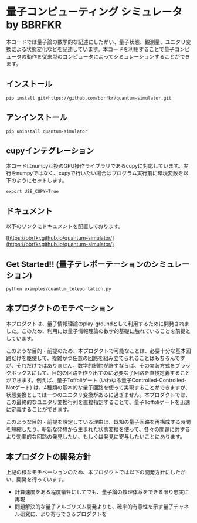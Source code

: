 # 量子コンピューティング シミュレータ by BBRFKR
本コードでは量子論の数学的な記述にしたがい、量子状態、観測量、ユニタリ変換による状態変化などを記述しています。本コードを利用することで量子コンピュータの動作を従来型のコンピュータによってシミュレーションすることができます。

## インストール

```
pip install git+https://github.com/bbrfkr/quantum-simulator.git
```

## アンインストール

```
pip uninstall quantum-simulator
```

## cupyインテグレーション
本コードはnumpy互換のGPU操作ライブラリであるcupyに対応しています。実行をnumpyではなく、cupyで行いたい場合はプログラム実行前に環境変数を以下のようにセットします。

```
export USE_CUPY=True
```

## ドキュメント
以下のリンクにドキュメントを配置しております。

[https://bbrfkr.github.io/quantum-simulator/](https://bbrfkr.github.io/quantum-simulator/)

## Get Started!! (量子テレポーテーションのシミュレーション)

```
python examples/quantum_teleportation.py
```

## 本プロダクトのモチベーション
本プロダクトは、量子情報理論のplay-groundとして利用するために開発されました。このため、利用には量子情報理論の数学的基礎に触れていることを前提としています。

このような目的・前提のため、本プロダクトで可能なことは、必要十分な基本回路だけを駆使して、複雑かつ任意の回路を組み立てられることはもちろんですが、それだけではありません。数学的制約が許すならば、その実装方式をブラックボックスにして、目的の回路を作り出すのに必要な子回路を直接定義することができます。例えば、量子Toffoliゲート (いわゆる量子Controlled-Controlled-Notゲート) は、4種類の基本的な量子回路を使って実現することができますが、状態変換としては一つのユニタリ変換があるに過ぎません。本プロダクトでは、この最終的なユニタリ変換行列を直接指定することで、量子Toffoliゲートを迅速に定義することができます。

このような目的・前提を設定している理由は、既知の量子回路を再構成する時間を短縮したり、斬新な発想から生まれた状態変換を使って、各々の問題に対するより効率的な回路の発見したい、もしくは発見に寄与したいことにあります。

## 本プロダクトの開発方針
上記の様なモチベーションのため、本プロダクトでは以下の開発方針にしたがい、開発を行っています。

- 計算速度をある程度犠牲にしてでも、量子論の数理体系をできる限り忠実に再現
- 問題解決的な量子アルゴリズム開発よりも、確率的有意性を示す量子チャネル研究に、より寄与できるプロダクトを
